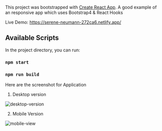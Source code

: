 This project was bootstrapped with [Create React App](https://github.com/facebook/create-react-app).
A good example of an responsive app which uses Bootstrap4 & React Hooks

Live Demo: https://serene-neumann-272ca6.netlify.app/

## Available Scripts

In the project directory, you can run:

### `npm start`

### `npm run build`

Here are the screenshot for Application

1. Desktop version

![desktop-version](https://user-images.githubusercontent.com/30842286/91280174-0b645900-e7a4-11ea-955d-fe7e46f786a0.png)

2. Mobile Version

![mobile-view](https://user-images.githubusercontent.com/30842286/91280198-11f2d080-e7a4-11ea-8c3d-72897b02f027.png)



